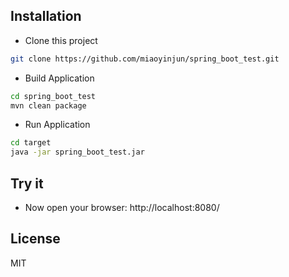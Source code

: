 Installation
--------------
* Clone this project
```sh
git clone https://github.com/miaoyinjun/spring_boot_test.git
```

* Build Application
```sh
cd spring_boot_test
mvn clean package
```
* Run Application
```sh
cd target
java -jar spring_boot_test.jar
```
Try it
--------------
- Now open your browser: http://localhost:8080/

License
--------------
MIT
